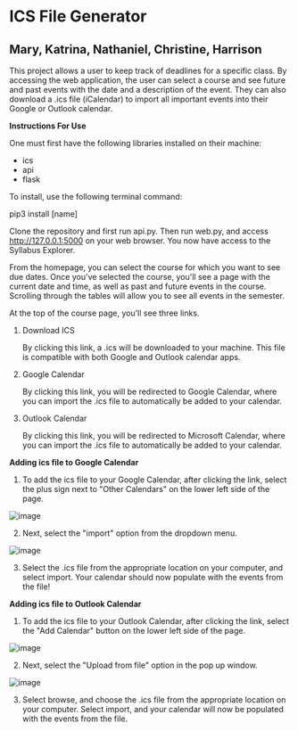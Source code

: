 # ICS File Generator
## Mary, Katrina, Nathaniel, Christine, Harrison

This project allows a user to keep track of deadlines for a specific class. By accessing the web application, the user can select a course and see future and past events with the date and a description of the event. They can also download a .ics file (iCalendar) to import all important events into their Google or Outlook calendar.

**Instructions For Use**

One must first have the following libraries installed on their machine:
- ics
- api
- flask

To install, use the following terminal command:

pip3 install [name]

Clone the repository and first run api.py. Then run web.py, and access http://127.0.0.1:5000 on your web browser. You now have access to the Syllabus Explorer.

From the homepage, you can select the course for which you want to see due dates. Once you've selected the course, you'll see a page with the current date and time, as well as past and future events in the course. Scrolling through the tables will allow you to see all events in the semester.

At the top of the course page, you'll see three links.

1. Download ICS
   
   By clicking this link, a .ics will be downloaded to your machine. This file is compatible with both Google and Outlook calendar apps.
2. Google Calendar
   
   By clicking this link, you will be redirected to Google Calendar, where you can import the .ics file to automatically be added to your calendar.
3. Outlook Calendar
   
   By clicking this link, you will be redirected to Microsoft Calendar, where you can import the .ics file to automatically be added to your calendar.
   
**Adding ics file to Google Calendar**
1. To add the ics file to your Google Calendar, after clicking the link, select the plus sign next to "Other Calendars" on the lower left side of the page.

![image](https://user-images.githubusercontent.com/65423598/213352264-2f0c2af9-aef2-42ef-9e18-80ab0294984c.png)

2. Next, select the "import" option from the dropdown menu.
 
 ![image](https://user-images.githubusercontent.com/65423598/213352399-ec2ee19d-cbba-4701-9694-f3d95c833d3a.png)
 
3. Select the .ics file from the appropriate location on your computer, and select import. Your calendar should now populate with the events from the file!


**Adding ics file to Outlook Calendar**
1. To add the ics file to your Outlook Calendar, after clicking the link, select the "Add Calendar" button on the lower left side of the page.

![image](https://user-images.githubusercontent.com/65423598/213353236-dc7a438b-4a29-4516-9426-051f5209bb4c.png)

2. Next, select the "Upload from file" option in the pop up window.

![image](https://user-images.githubusercontent.com/65423598/213353362-edce9a75-2c06-4f15-9dcc-61866458c28e.png)

3. Select browse, and choose the .ics file from the appropriate location on your computer. Select import, and your calendar will now be populated with the events from the file.
